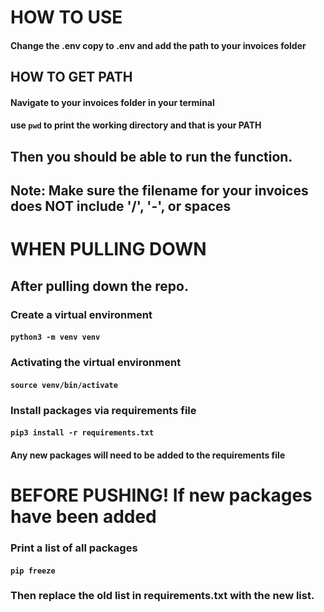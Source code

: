 # HOW TO USE

#### Change the .env copy to .env and add the path to your invoices folder

## HOW TO GET PATH

#### Navigate to your invoices folder in your terminal

#### use `pwd` to print the working directory and that is your PATH

## Then you should be able to run the function. 
## Note: Make sure the filename for your invoices does NOT include '/', '-', or spaces

# WHEN PULLING DOWN

## After pulling down the repo.

### Create a virtual environment
#### `python3 -m venv venv`

### Activating the virtual environment
#### `source venv/bin/activate`


### Install packages via requirements file
#### `pip3 install -r requirements.txt`
#### Any new packages will need to be added to the requirements file


# BEFORE PUSHING! If new packages have been added

### Print a list of all packages
#### `pip freeze`
### Then replace the old list in requirements.txt with the new list. 

